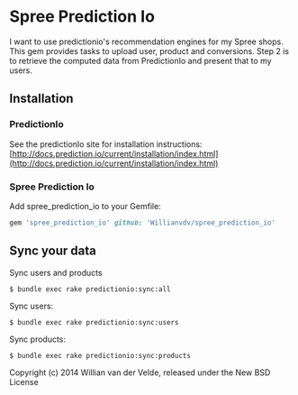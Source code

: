 Spree Prediction Io
===

I want to use predictionio's recommendation engines for my Spree shops. This gem provides tasks to upload user, product and conversions. Step 2 is to retrieve the computed data from PredictionIo and present that to my users.


Installation
------------

### PredictionIo

See the predictionIo site for installation instructions: [http://docs.prediction.io/current/installation/index.html](http://docs.prediction.io/current/installation/index.html)

### Spree Prediction Io

Add spree_prediction_io to your Gemfile:

```ruby
gem 'spree_prediction_io' github: 'Willianvdv/spree_prediction_io'
```

Sync your data
---

Sync users and products

```
$ bundle exec rake predictionio:sync:all
```

Sync users:

```
$ bundle exec rake predictionio:sync:users
```

Sync products: 

```
$ bundle exec rake predictionio:sync:products
```

Copyright (c) 2014 Willian van der Velde, released under the New BSD License
